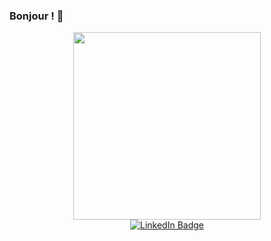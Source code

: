 ### Bonjour ! 👋

<div id="header" align="center">
  <img src="https://media.giphy.com/media/jdPMeyv9rn0hZHh8n9/giphy.gif" width="300"/>
</div>

<div id="badge" align="center">
 <a href="[go]{(https://www.linkedin.com/in/fabrice-pivert-/):target="_blank" rel="noopener"}" >
    <img  src="https://img.shields.io/badge/LinkedIn-blue?logo=linkedin&logoColor=white&style=for-the-badge" alt="LinkedIn Badge"/>
   
  </a>
</div>


